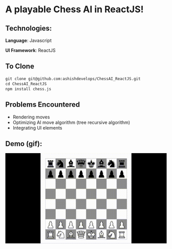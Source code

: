 # A playable Chess AI in ReactJS!
## Technologies:
<b>Language</b>: Javascript

<b>UI Framework</b>: ReactJS

## To Clone

```
git clone git@github.com:ashishdevelops/ChessAI_ReactJS.git
cd ChessAI_ReactJS
npm install chess.js
```

## Problems Encountered
* Rendering moves
* Optimizing AI move algorithm (tree recursive algorithm)
* Integrating UI elements

## Demo (gif):
![chess ai demo](demo.gif)
